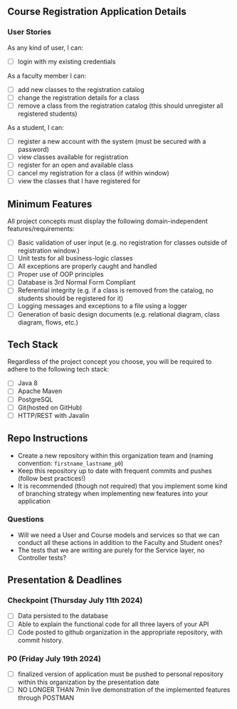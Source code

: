 ## Course Registration Application Details

### User Stories

As any kind of user, I can:

-   [ ] login with my existing credentials

As a faculty member I can:

-   [ ] add new classes to the registration catalog
-   [ ] change the registration details for a class
-   [ ] remove a class from the registration catalog (this should unregister all registered students)

As a student, I can:

-   [ ] register a new account with the system (must be secured with a password)
-   [ ] view classes available for registration
-   [ ] register for an open and available class
-   [ ] cancel my registration for a class (if within window)
-   [ ] view the classes that I have registered for

## Minimum Features

All project concepts must display the following domain-independent features/requirements:

-   [ ] Basic validation of user input (e.g. no registration for classes outside of registration window.)
-   [ ] Unit tests for all business-logic classes
-   [ ] All exceptions are properly caught and handled
-   [ ] Proper use of OOP principles
-   [ ] Database is 3rd Normal Form Compliant
-   [ ] Referential integrity (e.g. if a class is removed from the catalog, no students should be registered for it)
-   [ ] Logging messages and exceptions to a file using a logger
-   [ ] Generation of basic design documents (e.g. relational diagram, class diagram, flows, etc.)

## Tech Stack

Regardless of the project concept you choose, you will be required to adhere to the following tech stack:

-   [ ] Java 8
-   [ ] Apache Maven
-   [ ] PostgreSQL
-   [ ] Git(hosted on GitHub)
-   [ ] HTTP/REST with Javalin

## Repo Instructions

-   Create a new repository within this organization team and (naming convention: `firstname_lastname_p0`)
-   Keep this repository up to date with frequent commits and pushes (follow best practices!)
-   It is recommended (though not required) that you implement some kind of branching strategy when implementing new features into your application

### Questions

- Will we need a User and Course models and services so that we can conduct all these actions in addition to the Faculty and Student ones?
- The tests that we are writing are purely for the Service layer, no Controller tests?

## Presentation & Deadlines

### Checkpoint (Thursday July 11th 2024)

-   [ ] Data persisted to the database
-   [ ] Able to explain the functional code for all three layers of your API
-   [ ] Code posted to github organization in the appropriate repository, with commit history.

### P0 (Friday July 19th 2024)

-   [ ] finalized version of application must be pushed to personal repository within this organization by the presentation date
-   [ ] NO LONGER THAN 7min live demonstration of the implemented features through POSTMAN